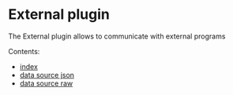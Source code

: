 # External plugin
The External plugin allows to communicate with external programs

Contents:
- [index](/docs/datasources/index.mdx)
- [data source json](/docs/datasources/json.mdx)
- [data source raw](/docs/datasources/raw.mdx) 

